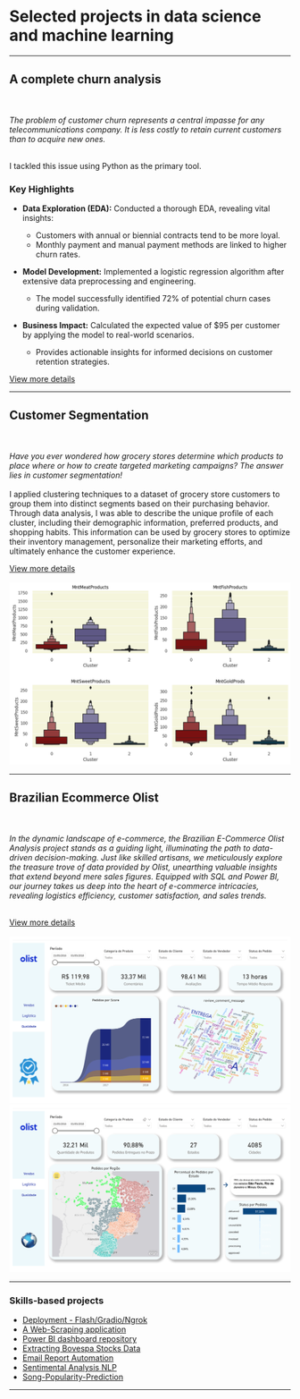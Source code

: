 # Selected projects in data science and machine learning

---

## A complete churn analysis
<br><br>
<em>The problem of customer churn represents a central impasse for any telecommunications company. It is less costly to retain current customers than to acquire new ones.  </em> <br><br>

I tackled this issue using Python as the primary tool. <br>
### Key Highlights

- **Data Exploration (EDA):** Conducted a thorough EDA, revealing vital insights:
   - Customers with annual or biennial contracts tend to be more loyal.
   - Monthly payment and manual payment methods are linked to higher churn rates.

- **Model Development:** Implemented a logistic regression algorithm after extensive data preprocessing and engineering.
   - The model successfully identified 72% of potential churn cases during validation.

- **Business Impact:** Calculated the expected value of $95 per customer by applying the model to real-world scenarios.
   - Provides actionable insights for informed decisions on customer retention strategies.
   

[View more details](https://github.com/Arthurr-Victor/A-Complete-Churn-Analysis)

---

## Customer Segmentation
<br><br>
<em>Have you ever wondered how grocery stores determine which products to place where or how to create targeted marketing campaigns? The answer lies in customer segmentation!</em> <br><br>
I applied clustering techniques to a dataset of grocery store customers to group them into distinct segments based on their purchasing behavior. Through data analysis, I was able to describe the unique profile of each cluster, including their demographic information, preferred products, and shopping habits. This information can be used by grocery stores to optimize their inventory management, personalize their marketing efforts, and ultimately enhance the customer experience.

[View more details](https://github.com/Arthurr-Victor/Customer-Segmentation_Clustering)
<br><br>
<img src="images/Customer image.png?raw=true"/>

---

## Brazilian Ecommerce Olist
<br><br>
<em>In the dynamic landscape of e-commerce, the Brazilian E-Commerce Olist Analysis project stands as a guiding light, illuminating the path to data-driven decision-making. Just like skilled artisans, we meticulously explore the treasure trove of data provided by Olist, unearthing valuable insights that extend beyond mere sales figures.
Equipped with SQL and Power BI, our journey takes us deep into the heart of e-commerce intricacies, revealing logistics efficiency, customer satisfaction, and sales trends.</em> <br><br>


[View more details](https://github.com/Arthurr-Victor/Brazilian-Ecommerce-Olist-SQL-PowerBI)
<br><br>
<img src="images/Quality Dashboard Brazilian EcommerceOlist.png?raw=true"/>
<img src="images/Logistic Dashboard Brazilian EcommerceOlist.png?raw=true"/>

---


### Skills-based projects
- [Deployment - Flash/Gradio/Ngrok](https://github.com/Arthurr-Victor/Deployment-ML)
- [A Web-Scraping application](https://github.com/Arthurr-Victor/A-simple-WebScraping-Project/blob/main/WebScraping%20(1).ipynb)
- [Power BI dashboard repository](https://github.com/Arthurr-Victor/MyDashboards)
- [Extracting Bovespa Stocks Data](https://github.com/Arthurr-Victor/Small-Learning-Projects/blob/main/Extraindo%20dados%20da%20Bovespa.ipynb)
- [Email Report Automation](https://github.com/Arthurr-Victor/Small-Learning-Projects/blob/main/Relat%C3%B3rio%20Autom%C3%A1tico%20para%20Email..ipynb)
- [Sentimental Analysis NLP](https://github.com/Arthurr-Victor/Small-Learning-Projects/blob/main/Sentimental_Analysis_NLP.ipynb)
- [Song-Popularity-Prediction](https://github.com/Arthurr-Victor/Song-Popularity-Prediction)


---




